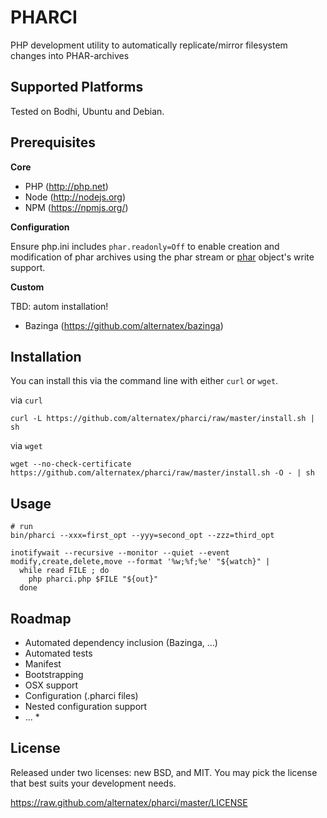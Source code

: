 PHARCI
=============

PHP development utility to automatically replicate/mirror filesystem changes into PHAR-archives

Supported Platforms
-------------------

Tested on Bodhi, Ubuntu and Debian.

Prerequisites
-------------

**Core**

* PHP (http://php.net)
* Node (http://nodejs.org)
* NPM (https://npmjs.org/)

**Configuration**

Ensure php.ini includes `phar.readonly=Off` to enable creation and modification of phar archives using the phar stream or [phar](http://php.net/manual/ru/class.phar.php) object's write support.

**Custom**

TBD: autom installation!

* Bazinga (https://github.com/alternatex/bazinga)

Installation
------------

You can install this via the command line with either `curl` or `wget`.

via `curl`

`curl -L https://github.com/alternatex/pharci/raw/master/install.sh | sh`

via `wget`

`wget --no-check-certificate https://github.com/alternatex/pharci/raw/master/install.sh -O - | sh`

Usage
-------------

```shell
# run
bin/pharci --xxx=first_opt --yyy=second_opt --zzz=third_opt

inotifywait --recursive --monitor --quiet --event modify,create,delete,move --format '%w;%f;%e' "${watch}" |
  while read FILE ; do
    php pharci.php $FILE "${out}"
  done
```

Roadmap
-------------
- Automated dependency inclusion (Bazinga, ...)
- Automated tests
- Manifest
- Bootstrapping
- OSX support
- Configuration (.pharci files)
- Nested configuration support 
- ... *

License
-------------
Released under two licenses: new BSD, and MIT. You may pick the
license that best suits your development needs.

https://raw.github.com/alternatex/pharci/master/LICENSE